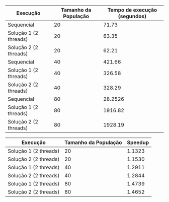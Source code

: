 | Execução              | Tamanho da População | Tempo de execução (segundos) |
| --------------------- | -------------------- | ---------------------------- |
| Sequencial            | 20                   | 71.73                        |
| Solução 1 (2 threads) | 20                   | 63.35                        |
| Solução 2 (2 threads) | 20                   | 62.21                        |
| Sequencial            | 40                   | 421.66                       |
| Solução 1 (2 threads) | 40                   | 326.58                       |
| Solução 2 (2 threads) | 40                   | 328.29                       |
| Sequencial            | 80                   | 28.2526                      |
| Solução 1 (2 threads) | 80                   | 1916.82                      |
| Solução 2 (2 threads) | 80                   | 1928.19                      |

| Execução              | Tamanho da População | Speedup |
| --------------------- | -------------------- | ------- |
| Solução 1 (2 threads) | 20                   | 1.1323  |
| Solução 2 (2 threads) | 20                   | 1.1530  |
| Solução 1 (2 threads) | 40                   | 1.2911  |
| Solução 2 (2 threads) | 40                   | 1.2844  |
| Solução 1 (2 threads) | 80                   | 1.4739  |
| Solução 2 (2 threads) | 80                   | 1.4652  |
